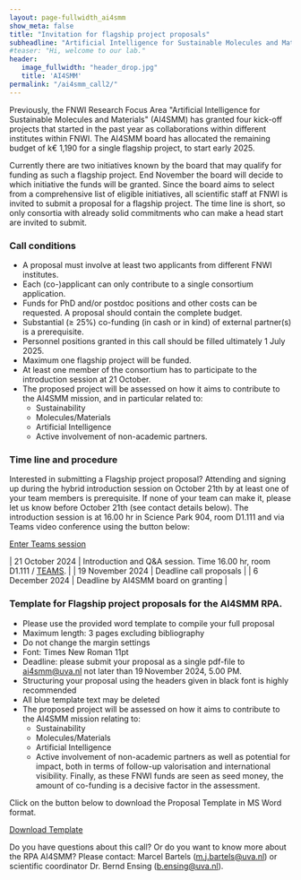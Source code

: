 ```yaml
---
layout: page-fullwidth_ai4smm 
show_meta: false
title: "Invitation for flagship project proposals"
subheadline: "Artificial Intelligence for Sustainable Molecules and Materials"
#teaser: "Hi, welcome to our lab."
header:
   image_fullwidth: "header_drop.jpg"
   title: 'AI4SMM'
permalink: "/ai4smm_call2/"
---
```


Previously, the FNWI Research Focus Area "Artificial Intelligence for Sustainable Molecules and Materials" (AI4SMM) has granted four kick-off projects that started in the past year as collaborations within different institutes within FNWI. The AI4SMM board has allocated the remaining budget of k€ 1,190 for a single flagship project, to start early 2025. 
 
Currently there are two initiatives known by the board that may qualify for funding as such a flagship project. End November the board will decide to which initiative the funds will be granted. Since the board aims to select from a comprehensive list of eligible initiatives, all scientific staff at FNWI is invited to submit a proposal for a flagship project. The time line is short, so only consortia with already solid commitments who can make a head start are invited to submit.

### Call conditions
 - A proposal must involve at least two applicants from different FNWI institutes. 
 - Each (co-)applicant can only contribute to a single consortium application. 
 - Funds for PhD and/or postdoc positions and other costs can be requested. A proposal should contain the complete budget. 
 - Substantial (≥ 25%) co-funding (in cash or in kind) of external partner(s) is a prerequisite. 
 - Personnel positions granted in this call should be filled ultimately 1 July 2025. 
 - Maximum one flagship project will be funded. 
 - At least one member of the consortium has to participate to the introduction session at 21 October. 
 - The proposed project will be assessed on how it aims to contribute to the AI4SMM mission, and in particular related to: 
    * Sustainability 
    * Molecules/Materials 
    * Artificial Intelligence 
    * Active involvement of non-academic partners. 


### Time line and procedure

Interested in submitting a Flagship project proposal? Attending and signing up during the hybrid introduction session on October 21th by at least one of your team members is prerequisite. If none of your team can make it, please let us know before October 21th (see contact details below). The introduction session is at 16.00 hr in Science Park 904, room D1.111 and via Teams video conference using the button below:

<a class="radius button small"
href="https://teams.microsoft.com/l/meetup-join/19%3ameeting_NGFjYzBkYTMtOGVkMS00ODQ2LWExZGMtODYxYjI4NGZhZDJk%40thread.v2/0?context=%7b%22Tid%22%3a%22a0f1cacd-618c-4403-b945-76fb3d6874e5%22%2c%22Oid%22%3a%223d1581a4-dc1a-4503-890a-045c627fe245%22%7d">Enter Teams session</a> 


 | 21 October 2024       | Introduction and Q&A session. Time 16.00 hr, room D1.111 / [TEAMS][10]. |
 | 19 November 2024   | Deadline call proposals                      |
 | 6 December 2024     | Deadline by AI4SMM board on granting  |

### Template for Flagship project proposals for the AI4SMM RPA. 


 - Please use the provided word template to compile your full proposal 
 - Maximum length: 3 pages excluding bibliography 
 - Do not change the margin settings 
 - Font: Times New Roman 11pt 
 - Deadline: please submit your proposal as a single pdf-file to ai4smm@uva.nl not later than 19 November 2024, 5.00 PM. 
 - Structuring your proposal using the headers given in black font is highly recommended 
 - All blue template text may be deleted 
 - The proposed project will be assessed on how it aims to contribute to the AI4SMM mission relating to: 
    * Sustainability 
    * Molecules/Materials 
    * Artificial Intelligence 
    * Active involvement of non-academic partners 
as well as potential for impact, both in terms of follow-up valorisation and international visibility. Finally, as these FNWI funds are seen as seed money, the amount of co-funding is a decisive factor in the assessment. 
 
Click on the button below to download the Proposal Template in MS Word format.

<a class="radius button small"
href="../pages/files/AI4SMM_flagship_proposal_template.docx">Download Template</a> 
 
 
Do you have questions about this call? Or do you want to know more about the RPA AI4SMM? Please contact: Marcel Bartels (m.j.bartels@uva.nl) or scientific coordinator Dr. Bernd Ensing (b.ensing@uva.nl).

[1]: https://ai4science-amsterdam.github.io
[2]: https://ai4science-amsterdam.github.io/ai4smm_rpa
[3]: https://hims.uva.nl
[5]: https://iop.uva.nl
[4]: https://ivi.uva.nl
[6]: https://ibed.uva.nl
[7]: https://sils.uva.nl
[10]: https://teams.microsoft.com/l/meetup-join/19%3ameeting_NGFjYzBkYTMtOGVkMS00ODQ2LWExZGMtODYxYjI4NGZhZDJk%40thread.v2/0?context=%7b%22Tid%22%3a%22a0f1cacd-618c-4403-b945-76fb3d6874e5%22%2c%22Oid%22%3a%223d1581a4-dc1a-4503-890a-045c627fe245%22%7d

